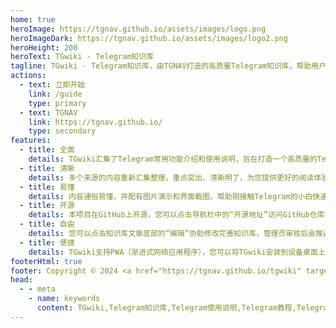 ```yaml
---
home: true
heroImage: https://tgnav.github.io/assets/images/logo.png
heroImageDark: https://tgnav.github.io/assets/images/logo2.png
heroHeight: 200
heroText: TGwiki - Telegram知识库
tagline: TGwiki - Telegram知识库，由TGNAV打造的高质量Telegram知识库，帮助用户更科学地使用Telegram。
actions:
  - text: 立即开始
    link: /guide
    type: primary
  - text: TGNAV
    link: https://tgnav.github.io/
    type: secondary
features:
  - title: 全面
    details: TGwiki汇集了Telegram常用功能介绍和使用说明，旨在打造一个高质量的Telegram知识库。
  - title: 清晰
    details: 多个来源的内容重新汇集整理，重点突出、清晰明了，为您提供更好的阅读体验。
  - title: 易懂
    details: 内容通俗易懂，并配有图片演示和界面截图，帮助刚接触Telegram的小白快速入门！
  - title: 开源
    details: 本项目在GitHub上开源，您可以点击导航栏中的“开源地址”访问GitHub仓库找到本站的源代码。
  - title: 自由
    details: 您可以点击知识库文章底部的“编辑”协助修改完善知识库，管理员审核后会推送更新。
  - title: 便捷
    details: TGwiki支持PWA（渐进式网络应用程序），您可以将TGwiki安装到设备桌面上。
footerHtml: true
footer: Copyright © 2024 <a href="https://tgnav.github.io/tgwiki" target="_blank">TGwiki</a> by <a href="https://tgnav.github.io/" target="_blank">TGNAV</a><br/><span id="busuanzi_container_site_pv">本站总访问量：<span id="busuanzi_value_site_pv"></span>次</span>
head:
  - - meta
    - name: keywords
      content: TGwiki,Telegram知识库,Telegram使用说明,Telegram教程,Telegram功能介绍,Telegram设置,Telegram使用技巧,TG知识库,TG使用说明,TG教程,TG功能介绍,TG设置,TG使用技巧,电报知识库,电报使用说明,电报教程,电报功能介绍,电报设置,电报使用技巧
---
```

